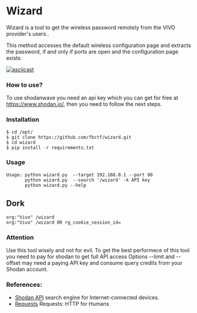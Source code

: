 # Wizard

Wizard is a tool to get the wireless password remotely from the VIVO provider's users..

This method accesses the default wireless configuration page and extracts the password, if and only if ports are open and the configuration page exists.

[![asciicast](https://asciinema.org/a/IyrMkGLRW2T71xUk0gJWiMNIK.png)](https://asciinema.org/a/IyrMkGLRW2T71xUk0gJWiMNIK?autoplay=1)

### How to use?
To use shodanwave you need an api key which you can get for free at https://www.shodan.io/, then you need to follow the next steps.

### Installation

```
$ cd /opt/
$ git clone https://github.com/fbctf/wizard.git
$ cd wizard
$ pip install -r requirements.txt
```
### Usage
```
Usage: python wizard.py  --target 192.168.0.1 --port 80
       python wizard.py  --search '/wizard' -k API key
       python wizard.py --help 
```
## Dork
```
org:"Vivo" /wizard
org:"Vivo" /wizard OR rg_cookie_session_id=
```
### Attention
Use this tool wisely and not for evil. To get the best performece of this tool you need to pay for shodan to get full API access
Options --limit and --offset may need a paying API key and consume query credits from your Shodan account.

### References:

 * [Shodan API](https://www.shodan.io/)  search engine for Internet-connected devices.
 * [Requests](http://docs.python-requests.org/en/master/) Requests: HTTP for Humans
